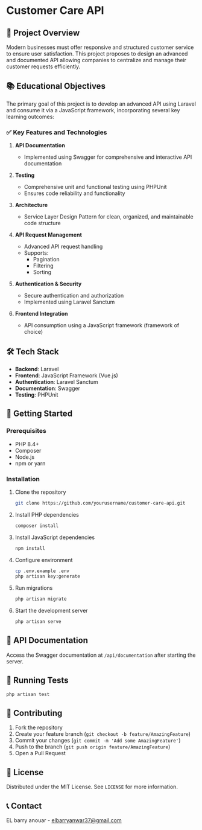 # Customer Care API

## 🚀 Project Overview

Modern businesses must offer responsive and structured customer service to ensure user satisfaction. This project proposes to design an advanced and documented API allowing companies to centralize and manage their customer requests efficiently.

## 📚 Educational Objectives

The primary goal of this project is to develop an advanced API using Laravel and consume it via a JavaScript framework, incorporating several key learning outcomes:

### ✅ Key Features and Technologies

1. **API Documentation**
   - Implemented using Swagger for comprehensive and interactive API documentation

2. **Testing**
   - Comprehensive unit and functional testing using PHPUnit
   - Ensures code reliability and functionality

3. **Architecture**
   - Service Layer Design Pattern for clean, organized, and maintainable code structure

4. **API Request Management**
   - Advanced API request handling
   - Supports:
     - Pagination
     - Filtering
     - Sorting

5. **Authentication & Security**
   - Secure authentication and authorization
   - Implemented using Laravel Sanctum

6. **Frontend Integration**
   - API consumption using a JavaScript framework (framework of choice)

## 🛠 Tech Stack

- **Backend**: Laravel
- **Frontend**: JavaScript Framework (Vue.js)
- **Authentication**: Laravel Sanctum
- **Documentation**: Swagger
- **Testing**: PHPUnit

## 🚦 Getting Started

### Prerequisites

- PHP 8.4+
- Composer
- Node.js
- npm or yarn

### Installation

1. Clone the repository
   ```bash
   git clone https://github.com/yourusername/customer-care-api.git
   ```

2. Install PHP dependencies
   ```bash
   composer install
   ```

3. Install JavaScript dependencies
   ```bash
   npm install
   ```

4. Configure environment
   ```bash
   cp .env.example .env
   php artisan key:generate
   ```

5. Run migrations
   ```bash
   php artisan migrate
   ```

6. Start the development server
   ```bash
   php artisan serve
   ```

## 📖 API Documentation

Access the Swagger documentation at `/api/documentation` after starting the server.

## 🧪 Running Tests

```bash
php artisan test
```

## 🤝 Contributing

1. Fork the repository
2. Create your feature branch (`git checkout -b feature/AmazingFeature`)
3. Commit your changes (`git commit -m 'Add some AmazingFeature'`)
4. Push to the branch (`git push origin feature/AmazingFeature`)
5. Open a Pull Request

## 📜 License

Distributed under the MIT License. See `LICENSE` for more information.

## 📞 Contact

EL barry anouar - elbarryanwar37@gmail.com
